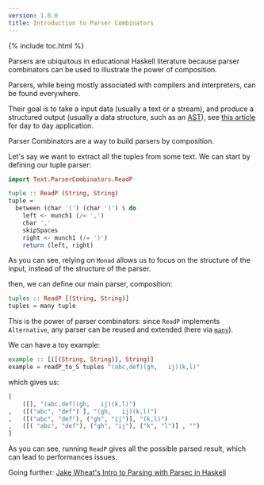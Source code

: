 ```yaml
---
version: 1.0.0
title: Introduction to Parser Combinators
---
```


{% include toc.html %}

Parsers are ubiquitous in educational Haskell literature because parser combinators can be used to illustrate the power of composition.

Parsers, while being mostly associated with compilers and interpreters, can be found everywhere.

Their goal is to take a input data (usually a text or a stream), and produce a structured output (usually a data structure, such as an [AST](https://en.wikipedia.org/wiki/Abstract_syntax_tree)), see [this article](https://lexi-lambda.github.io/blog/2019/11/05/parse-don-t-validate/) for day to day application.

Parser Combinators are a way to build parsers by composition.

Let's say we want to extract all the tuples from some text. We can start by defining our tuple parser:

```haskell
import Text.ParserCombinators.ReadP

tuple :: ReadP (String, String)
tuple =
  between (char '(') (char ')') $ do
    left <- munch1 (/= ',')
    char ','
    skipSpaces
    right <- munch1 (/= ')')
    return (left, right)
```

As you can see, relying on `Monad` allows us to focus on the structure of the input, instead of the structure of the parser.

then, we can define our main parser, composition:

```haskell
tuples :: ReadP [(String, String)]
tuples = many tuple
```

This is the power of parser combinators: since `ReadP` implements `Alternative`, any parser can be reused and extended (here via [`many`](https://hackage.haskell.org/package/base/docs/Control-Applicative.html#v:many)).

We can have a toy example:

```haskell
example :: [([(String, String)], String)]
example = readP_to_S tuples "(abc,def)(gh,   ij)(k,l)"
```

which gives us:

```haskell
[
    ([], "(abc,def)(gh,   ij)(k,l)")
,   ([("abc", "def") ], "(gh,   ij)(k,l)")
,   ([("abc", "def"), ("gh", "ij")], "(k,l)")
,   ([( "abc", "def"), ("gh", "ij"), ("k", "l")] , "")
]
```

As you can see, running `ReadP` gives all the possible parsed result, which can lead to performances issues.

Going further: [Jake Wheat's Intro to Parsing with Parsec in Haskell](http://jakewheat.github.io/intro_to_parsing/)
